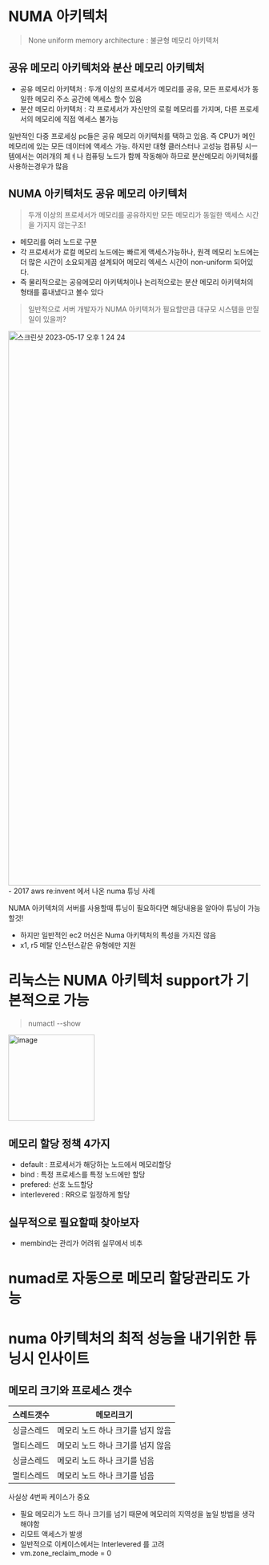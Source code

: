 # NUMA 아키텍처
> None uniform memory architecture : 불균형 메모리 아키텍처

## 공유 메모리 아키텍처와 분산 메모리 아키텍처
- 공유 메모리 아키텍처 : 두개 이상의 프로세서가 메모리를 공유, 모든 프로세서가 동일한 메모리 주소 공간에 엑세스 할수 있음
- 분산 메모리 아키텍처 : 각 프로세서가 자신만의 로컬 메모리를 가지며, 다른 프로세서의 메모리에 직접 엑세스 불가능

일반적인 다중 프로세싱 pc들은 공유 메모리 아키텍처를 택하고 있음. 즉 CPU가 메인 메모리에 있는 모든 데이터에 액세스 가능.
하지만 대형 클러스터나 고성능 컴퓨팅 시ㅡ템에서는 여러개의 체ㅕ나 컴퓨팅 노드가 함께 작동해야 하므로 분산메모리 아키텍처를 사용하는경우가 많음

## NUMA 아키텍처도 공유 메모리 아키텍처
> 두개 이상의 프로세서가 메모리를 공유하지만 모든 메모리가 동일한 액세스 시간을 가지지 않는구조!

- 메모리를 여러 노드로 구분
- 각 프로세서가 로컬 메모리 노드에는 빠르게 액세스가능하나, 원격 메모리 노드에는 더 많은 시간이 소요되게끔 설계되어 메모리 엑세스 시간이 non-uniform 되어있다.
- 즉 물리적으로는 공유메모리 아키텍처이나 논리적으로는 분산 메모리 아키텍처의 형태를 흉내냈다고 볼수 있다

> 일반적으로 서버 개발자가 NUMA 아키텍처가 필요할만큼 대규모 시스템을 만질일이 있을까? 

<img width="1106" alt="스크린샷 2023-05-17 오후 1 24 24" src="https://github.com/jinia91/TIL/assets/85499582/8b30b8ef-5dbf-4d19-9ce3-4f55fea3384a">
- 2017 aws re:invent 에서 나온 numa 튜닝 사례

NUMA 아키텍처의 서버를 사용할때 튜닝이 필요하다면 해당내용을 알아야 튜닝이 가능할것!

- 하지만 일반적인 ec2 머신은 Numa 아키텍처의 특성을 가지진 않음
- x1, r5 메탈 인스턴스같은 유형에만 지원

# 리눅스는 NUMA 아키텍처 support가 기본적으로 가능
> numactl --show

<img width="172" alt="image" src="https://github.com/jinia91/TIL/assets/85499582/e305ea0d-4a9b-486f-a25c-97b6e4da7274">

## 메모리 할당 정책 4가지
- default : 프로세서가 해당하는 노드에서 메모리할당
- bind : 특정 프로세스를 특정 노드에만 할당
- prefered: 선호 노드할당
- interlevered : RR으로 일정하게 할당 

## 실무적으로 필요할때 찾아보자
- membind는 관리가 어려워 실무에서 비추

# numad로 자동으로 메모리 할당관리도 가능

# numa 아키텍처의 최적 성능을 내기위한 튜닝시 인사이트

## 메모리 크기와 프로세스 갯수

|스레드갯수|메모리크기|
|-|-|
|싱글스레드|메모리 노드 하나 크기를 넘지 않음|
|멀티스레드|메모리 노드 하나 크기를 넘지 않음|
|싱글스레드|메모리 노드 하나 크기를 넘음|
|멀티스레드|메모리 노드 하나 크기를 넘음|

사실상 4번짜 케이스가 중요
- 필요 메모리가 노드 하나 크기를 넘기 때문에 메모리의 지역성을 높일 방법을 생각해야함
- 리모트 액세스가 발생
- 일반적으로 이케이스에서는 Interlevered 를 고려
- vm.zone_reclaim_mode = 0

